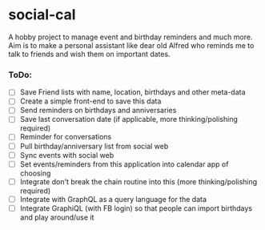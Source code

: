 # social-cal
A hobby project to manage event and birthday reminders and much more. Aim is to make a personal assistant like dear old Alfred who reminds me to talk to friends and wish them on important dates.

### ToDo:
- [ ] Save Friend lists with name, location, birthdays and other meta-data
- [ ] Create a simple front-end to save this data
- [ ] Send reminders on birthdays and anniversaries
- [ ] Save last conversation date (if applicable, more thinking/polishing required)
- [ ] Reminder for conversations
- [ ] Pull birthday/anniversary list from social web
- [ ] Sync events with social web
- [ ] Set events/reminders from this application into calendar app of choosing
- [ ] Integrate don't break the chain routine into this (more thinking/polishing required)
- [ ] Integrate with GraphQL as a query language for the data
- [ ] Integrate GraphiQL (with FB login) so that people can import birthdays and play around/use it